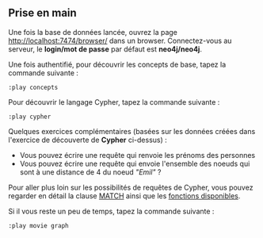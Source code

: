 ## Prise en main
Une fois la base de données lancée, ouvrez la page [http://localhost:7474/browser/](http://localhost:7474/browser/) dans un browser. Connectez-vous au serveur, le **login/mot de passe** par défaut est **neo4j/neo4j**.

Une fois authentifié, pour découvrir les concepts de base, tapez la commande suivante :

```
:play concepts
```

Pour découvrir le langage Cypher, tapez la commande suivante :

```
:play cypher
```

Quelques exercices complémentaires (basées sur les données créées dans l'exercice de découverte de **Cypher** ci-dessus) :

* Vous pouvez écrire une requête qui renvoie les prénoms des personnes
* Vous pouvez écrire une requête qui envoie l'ensemble des noeuds qui sont à une distance de 4 du noeud *"Emil"* ?

Pour aller plus loin sur les possibilités de requêtes de Cypher, vous pouvez regarder en détail la clause [MATCH](http://neo4j.com/docs/developer-manual/3.0/cypher/#query-match) ainsi que les [fonctions disponibles](http://neo4j.com/docs/developer-manual/3.0/cypher/#query-function).

Si il vous reste un peu de temps, tapez la commande suivante :

```
:play movie graph
```

